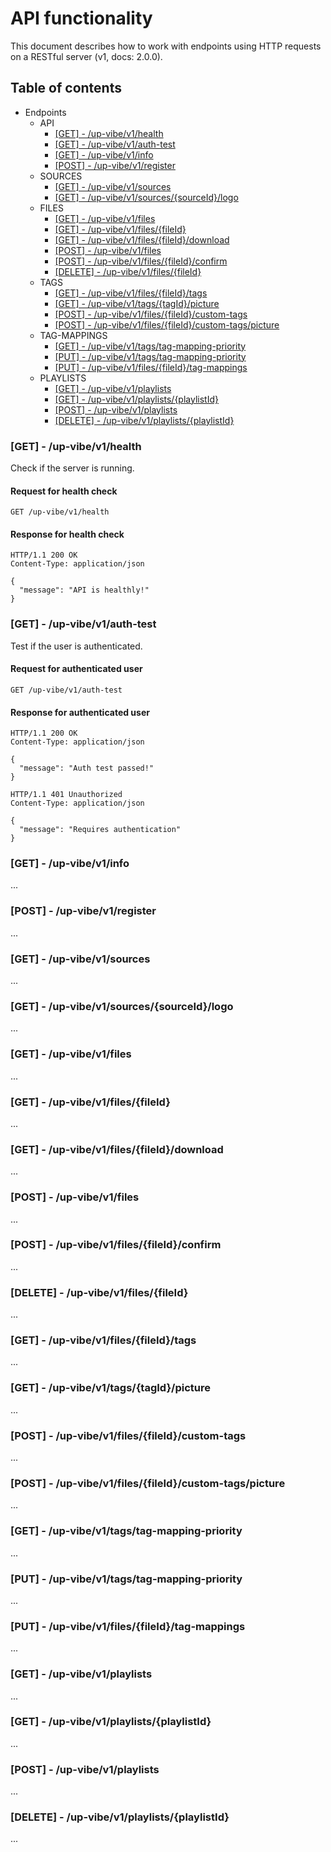 # API functionality

This document describes how to work with endpoints using HTTP requests on a RESTful server (v1, docs: 2.0.0).

## Table of contents

- Endpoints
  - API
    - [[GET] - /up-vibe/v1/health](#get---up-vibev1health)
    - [[GET] - /up-vibe/v1/auth-test](#get---up-vibev1auth-test)
    - [[GET] - /up-vibe/v1/info](#get---up-vibev1info)
    - [[POST] - /up-vibe/v1/register](#post---up-vibev1register)
  - SOURCES
    - [[GET] - /up-vibe/v1/sources](#get---up-vibev1sources)
    - [[GET] - /up-vibe/v1/sources/{sourceId}/logo](#get---up-vibev1sourcessourceidlogo)
  - FILES
    - [[GET] - /up-vibe/v1/files](#get---up-vibev1files)
    - [[GET] - /up-vibe/v1/files/{fileId}](#get---up-vibev1filesfileid)
    - [[GET] - /up-vibe/v1/files/{fileId}/download](#get---up-vibev1filesfileiddownload)
    - [[POST] - /up-vibe/v1/files](#post---up-vibev1files)
    - [[POST] - /up-vibe/v1/files/{fileId}/confirm](#post---up-vibev1filesfileidconfirm)
    - [[DELETE] - /up-vibe/v1/files/{fileId}](#delete---up-vibev1filesfileid)
  - TAGS
    - [[GET] - /up-vibe/v1/files/{fileId}/tags](#get---up-vibev1filesfileidtags)
    - [[GET] - /up-vibe/v1/tags/{tagId}/picture](#get---up-vibev1tagstagidpicture)
    - [[POST] - /up-vibe/v1/files/{fileId}/custom-tags](#post---up-vibev1filesfileidcustom-tags)
    - [[POST] - /up-vibe/v1/files/{fileId}/custom-tags/picture](#post---up-vibev1filesfileidcustom-tagspicture)
  - TAG-MAPPINGS
    - [[GET] - /up-vibe/v1/tags/tag-mapping-priority](#get---up-vibev1tagstag-mapping-priority)
    - [[PUT] - /up-vibe/v1/tags/tag-mapping-priority](#put---up-vibev1tagstag-mapping-priority)
    - [[PUT] - /up-vibe/v1/files/{fileId}/tag-mappings](#put---up-vibev1filesfileidtag-mappings)
  - PLAYLISTS
    - [[GET] - /up-vibe/v1/playlists](#get---up-vibev1playlists)
    - [[GET] - /up-vibe/v1/playlists/{playlistId}](#get---up-vibev1playlistsplaylistid)
    - [[POST] - /up-vibe/v1/playlists](#post---up-vibev1playlists)
    - [[DELETE] - /up-vibe/v1/playlists/{playlistId}](#delete---up-vibev1playlistsplaylistid)

### [GET] - /up-vibe/v1/health

Check if the server is running.

#### Request for health check

```http
GET /up-vibe/v1/health
```

#### Response for health check

```http
HTTP/1.1 200 OK
Content-Type: application/json

{
  "message": "API is healthly!"
}
```

### [GET] - /up-vibe/v1/auth-test

Test if the user is authenticated.

#### Request for authenticated user

```http
GET /up-vibe/v1/auth-test
```

#### Response for authenticated user

```http
HTTP/1.1 200 OK
Content-Type: application/json

{
  "message": "Auth test passed!"
}
```

```http
HTTP/1.1 401 Unauthorized
Content-Type: application/json

{
  "message": "Requires authentication"
}
```

### [GET] - /up-vibe/v1/info

...

### [POST] - /up-vibe/v1/register

...

### [GET] - /up-vibe/v1/sources

...

### [GET] - /up-vibe/v1/sources/{sourceId}/logo

...

### [GET] - /up-vibe/v1/files

...

### [GET] - /up-vibe/v1/files/{fileId}

...

### [GET] - /up-vibe/v1/files/{fileId}/download

...

### [POST] - /up-vibe/v1/files

...

### [POST] - /up-vibe/v1/files/{fileId}/confirm

...

### [DELETE] - /up-vibe/v1/files/{fileId}

...

### [GET] - /up-vibe/v1/files/{fileId}/tags

...

### [GET] - /up-vibe/v1/tags/{tagId}/picture

...

### [POST] - /up-vibe/v1/files/{fileId}/custom-tags

...

### [POST] - /up-vibe/v1/files/{fileId}/custom-tags/picture

...

### [GET] - /up-vibe/v1/tags/tag-mapping-priority

...

### [PUT] - /up-vibe/v1/tags/tag-mapping-priority

...

### [PUT] - /up-vibe/v1/files/{fileId}/tag-mappings

...

### [GET] - /up-vibe/v1/playlists

...

### [GET] - /up-vibe/v1/playlists/{playlistId}

...

### [POST] - /up-vibe/v1/playlists

...

### [DELETE] - /up-vibe/v1/playlists/{playlistId}

...
